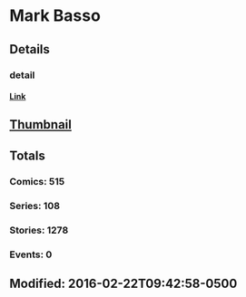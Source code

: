 # Mark  Basso 
## Details
### detail
#### [Link](http://marvel.com/comics/creators/12313/mark_basso?utm_campaign=apiRef&utm_source=225578a89fc76f3d20fbffda5d17a88d)
## [Thumbnail](http://i.annihil.us/u/prod/marvel/i/mg/b/40/image_not_available.jpg)
## Totals
### Comics: 515
### Series: 108
### Stories: 1278
### Events: 0
## Modified: 2016-02-22T09:42:58-0500